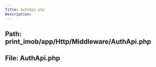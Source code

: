 ```yaml
---
Title: AuthApi.php
Description:
---
```


## Path: print_imob/app/Http/Middleware/AuthApi.php
## File: AuthApi.php
